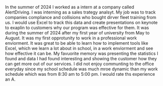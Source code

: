 In the summer of 2024 I worked as a intern at a company called AlertDriving. I was interning as a sales trategy analsyt. My job was to track companies compliance and collisions who bought dirver fleet training from us. I would use Excel to track this data and create presentations on keynote to exaplin to customers why our program was effective for them. It was during the summer of 2024 after my first year of university from May to August. It was my first opprotunity to work in a professional work enviorment. It was great to be able to learn how to implement tools like Excel, which we learn a lot about in school, in a work enviorment and see how effective it can be. My favuorite memory was presenting the statistics I found and data I had found interesting and showing the customer how they can get more out of our services. I did not enjoy communting to the office everyday since my school schedule was much mroe dynamic than my work schedule which was from 8:30 am to 5:00 pm. I would rate ths experience an A.   